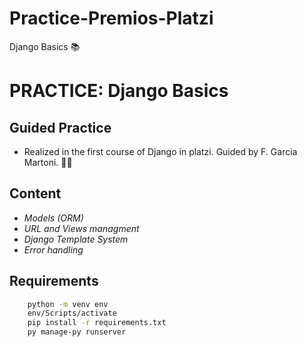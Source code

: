 # Practice-Premios-Platzi
Django Basics 📚

# PRACTICE: Django Basics

## Guided Practice

- Realized in the first course of Django in platzi. Guided by F. Garcia Martoni. 👨‍🏫

## Content
- *Models (ORM)*
- *URL and Views managment*
- *Django Template System*
- *Error handling*


## Requirements
```bash
    python -m venv env
    env/Scripts/activate
    pip install -r requirements.txt
    py manage-py runserver
```
